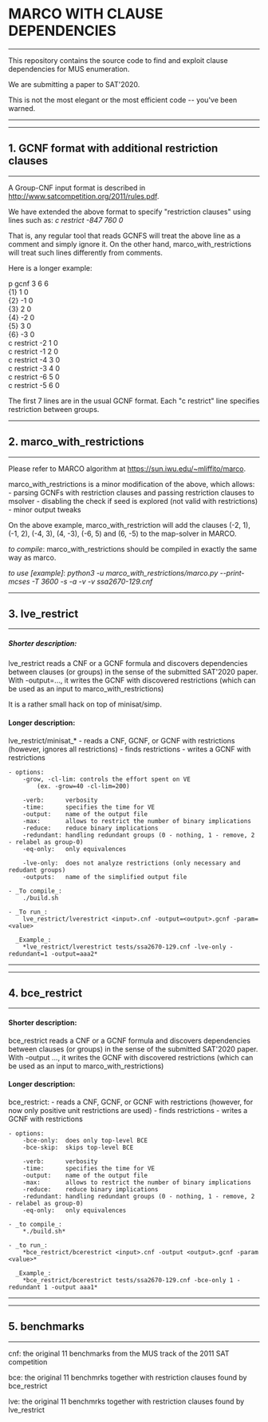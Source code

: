 # MARCO WITH CLAUSE DEPENDENCIES
---------------------------------------------------------------------------
This repository contains the source code to find and exploit clause
dependencies for MUS enumeration.

We are submitting a paper to SAT'2020.

This is not the most elegant or the most efficient code -- you've been warned.

---------------------------------------------------------------------------


---------------------------------------------------------------------------
## 1. GCNF format with additional restriction clauses
---------------------------------------------------------------------------
A Group-CNF input format is described in http://www.satcompetition.org/2011/rules.pdf.

We have extended the above format to specify "restriction clauses" using lines such as:
*c restrict -847 760  0*

That is, any regular tool that reads GCNFS will treat the above line as a comment and simply ignore it.
On the other hand, marco_with_restrictions will treat such lines differently from comments.

Here is a longer example:

p gcnf 3 6 6 <br/>
{1} 1 0 <br/>
{2} -1 0 <br/>
{3} 2 0 <br/>
{4} -2 0 <br/>
{5} 3 0 <br/>
{6} -3 0 <br/>
c restrict -2 1 0 <br/>
c restrict -1 2 0 <br/>
c restrict -4 3 0 <br/>
c restrict -3 4 0 <br/>
c restrict -6 5 0 <br/>
c restrict -5 6 0 <br/>

The first 7 lines are in the usual GCNF format. Each "c restrict" line specifies restriction between groups.



---------------------------------------------------------------------------
## 2. marco_with_restrictions
---------------------------------------------------------------------------
Please refer to MARCO algorithm at https://sun.iwu.edu/~mliffito/marco.

marco_with_restrictions is a minor modification of the above, which allows:
	- parsing GCNFs with restriction clauses and passing restriction clauses to msolver
	- disabling the check if seed is explored (not valid with restrictions)
	- minor output tweaks

On the above example, marco_with_restriction will add the clauses
(-2, 1), (-1, 2), (-4, 3), (4, -3), (-6, 5) and (6, -5)
to the map-solver in MARCO.

_to compile_:
marco_with_restrictions should be compiled in exactly the same way as marco.

_to use [example]_:
*python3 -u marco_with_restrictions/marco.py --print-mcses -T 3600 -s -a -v -v ssa2670-129.cnf*



---------------------------------------------------------------------------
## 3. lve_restrict
---------------------------------------------------------------------------
##### Shorter description:

lve_restrict reads a CNF or a GCNF formula and discovers dependencies between clauses (or groups) in the
sense of the submitted SAT'2020 paper. With -output=..., it writes the GCNF with discovered restrictions
(which can be used as an input to marco_with_restrictions)

It is a rather small hack on top of minisat/simp.


#### Longer description:

lve_restrict/minisat_*
    - reads a CNF, GCNF, or GCNF with restrictions
        (however, ignores all restrictions)
    - finds restrictions
    - writes a GCNF with restrictions

    - options:
        -grow, -cl-lim: controls the effort spent on VE
            (ex. -grow=40 -cl-lim=200)

        -verb:      verbosity
        -time:      specifies the time for VE
        -output:    name of the output file
        -max:       allows to restrict the number of binary implications
        -reduce:    reduce binary implications
        -redundant: handling redundant groups (0 - nothing, 1 - remove, 2 - relabel as group-0)
        -eq-only:   only equivalences

        -lve-only:  does not analyze restrictions (only necessary and redudant groups)
        -outputs:   name of the simplified output file

    - _To compile_:
        ./build.sh

    - _To run_:
        lve_restrict/lverestrict <input>.cnf -output=<output>.gcnf -param=<value>

      _Example_:
        *lve_restrict/lverestrict tests/ssa2670-129.cnf -lve-only -redundant=1 -output=aaa2*
---------------------------------------------------------------------------


---------------------------------------------------------------------------
## 4. bce_restrict
---------------------------------------------------------------------------
#### Shorter description:

bce_restrict reads a CNF or a GCNF formula and discovers dependencies between clauses (or groups) in the
sense of the submitted SAT'2020 paper. With -output ..., it writes the GCNF with discovered restrictions
(which can be used as an input to marco_with_restrictions)


#### Longer description:

bce_restrict:
    - reads a CNF, GCNF, or GCNF with restrictions
        (however, for now only positive unit restrictions are used)
    - finds restrictions
    - writes a GCNF with restrictions

    - options:
        -bce-only:  does only top-level BCE
        -bce-skip:  skips top-level BCE

        -verb:      verbosity
        -time:      specifies the time for VE
        -output:    name of the output file
        -max:       allows to restrict the number of binary implications
        -reduce:    reduce binary implications
        -redundant: handling redundant groups (0 - nothing, 1 - remove, 2 - relabel as group-0)
        -eq-only:   only equivalences

    - _to compile_:
        *./build.sh*

    - _to run_:
        *bce_restrict/bcerestrict <input>.cnf -output <output>.gcnf -param <value>*

      _Example_:
        *bce_restrict/bcerestrict tests/ssa2670-129.cnf -bce-only 1 -redundant 1 -output aaa1*
---------------------------------------------------------------------------

---------------------------------------------------------------------------
## 5. benchmarks
---------------------------------------------------------------------------
cnf: the original 11 benchmarks from the MUS track of the 2011 SAT competition

bce: the original 11 benchmrks together with restriction clauses found by bce_restrict

lve: the original 11 benchmrks together with restriction clauses found by lve_restrict


